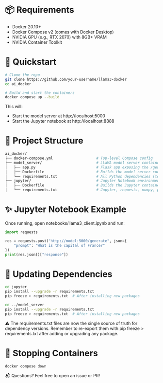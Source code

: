 # 📦 Requirements
* Docker 20.10+
* Docker Compose v2 (comes with Docker Desktop)
* NVIDIA GPU (e.g., RTX 2070) with 8GB+ VRAM
* NVIDIA Container Toolkit

# 🚀 Quickstart
```bash
# Clone the repo
git clone https://github.com/your-username/llama3-docker
cd ai_docker 

# Build and start the containers
docker compose up --build
```

This will:

* Start the model server at http://localhost:5000
* Start the Jupyter notebook at http://localhost:8888

# 📁 Project Structure
```bash
ai_docker/
├── docker-compose.yml                    # Top-level Compose config
├── model_server/                         # LLaMA model server container
│   ├── app.py                            # Flask app exposing the /generate endpoint
│   ├── Dockerfile                        # Builds the model server container
│   └── requirements.txt                  # All Python dependencies (torch, transformers, etc.)
├── jupyter/                              # Jupyter Notebook environment
│   ├── Dockerfile                        # Builds the Jupyter container
│   └── requirements.txt                  # Jupyter, requests, numpy, pandas, etc.
```

# ✨ Jupyter Notebook Example
Once running, open notebooks/llama3_client.ipynb and run:

```python
import requests

res = requests.post("http://model:5000/generate", json={
    "prompt": "What is the capital of France?"
})
print(res.json()["response"])
```

# 🔧 Updating Dependencies
```bash
cd jupyter
pip install --upgrade -r requirements.txt
pip freeze > requirements.txt  # After installing new packages

cd ../model_server
pip install --upgrade -r requirements.txt
pip freeze > requirements.txt  # After installing new packages
```

⚠️ The requirements.txt files are now the single source of truth for dependency versions. Remember to re-export them with pip freeze > requirements.txt after adding or upgrading any package.

# 🧹 Stopping Containers
```bash
docker compose down
```

📬 Questions?
Feel free to open an issue or PR!